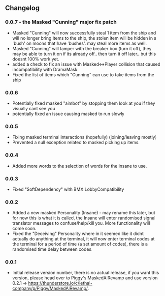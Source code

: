 ## Changelog

### 0.0.7 - the Masked "Cunning" major fix patch

- Masked "Cunning" will now successfully steal 1 item from the ship and will no longer bring items to the ship, the stolen item will be hidden in a 'bush' on moons that have 'bushes'. may steal more items as well.
- Masked "Cunning" will tamper with the breaker box (turn it off), they may be able to turn it on if its already off.. then turn it off later.. but this doesnt 100% work yet.
- added a check to fix an issue with Masked<->Player collision that caused incompatibility with DramaMask
- Fixed the list of items which "Cunning" can use to take items from the ship

### 0.0.6

- Potentially fixed masked "aimbot" by stopping them look at you if they visually cant see you
- potentially fixed an issue causing masked to run slowly

### 0.0.5

- Fixing masked terminal interactions (hopefully) (joining/leaving mostly)
- Prevented a null exception related to masked picking up items

### 0.0.4

- Added more words to the selection of words for the insane to use.

### 0.0.3

- Fixed "SoftDependency" with BMX.LobbyCompatibility

### 0.0.2

- Added a new masked Personality (Insane) - may rename this later, but for now this is what it is called, the Insane will enter randomised signal translator messages to confuse/help/kill you. More functionality will come soon.
- Fixed the "Deceiving" Personality where in it seemed like it didnt actually do anything at the terminal, it will now enter terminal codes at the terminal for a period of time (a set amount of codes), there is a randomised time delay between codes.

### 0.0.1

- Initial release version number, there is no actual release, if you want this version, please head over to Piggy's MaskedAIRevamp and use version 0.2.1 -> https://thunderstore.io/c/lethal-company/p/Piggy/MaskedAIRevamp/.
